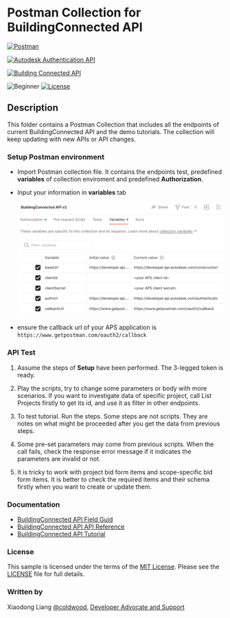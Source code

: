 # Postman Collection for BuildingConnected API

[![Postman](https://img.shields.io/badge/Postman-v8-orange.svg)](https://www.getpostman.com/)

[![Autodesk Authentication API](https://img.shields.io/badge/AuthenticationAPI-v2-blue.svg)](https://aps.autodesk.com/en/docs/oauth/v2/overview/)

[![Building Connected API](https://img.shields.io/badge/Building%20Connected%20API-v2-green.svg)](https://aps.autodesk.com/en/docs/buildingconnected/v2/developers_guide/overview/)
 
![Beginner](https://img.shields.io/badge/Level-Beginner-green.svg)
[![License](https://img.shields.io/:license-MIT-blue.svg)](http://opensource.org/licenses/MIT)


## Description
This folder contains a Postman Collection that includes all the endpoints of current BuildingConnected API and the demo tutorials. The collection will keep updating with new APIs or API changes.


### Setup Postman environment

- Import Postman collection file. It contains the endpoints test, predefined **variables** of collection enviroment and predefined **Authorization**.  

- Input your information in  **variables** tab 


    <p align="center"><img src="./img/variables.png" width="600" ></p>  

- ensure the callback url of your APS application is 
```https://www.getpostman.com/oauth2/callback```


### API Test

1. Assume the steps of **Setup** have been performed. The 3-legged token is ready.

2. Play the scripts, try to change some parameters or body with more scenarios. If you want to investigate data of specific project, call List Projects firstly to get its id, and use it as filter in other endpoints.

3. To test tutorial. Run the steps. Some steps are not scripts. They are notes on what might be proceeded after you get the data from previous steps. 
 
4. Some pre-set parameters may come from previous scripts. When the call fails, check the response error message if it indicates the parameters are invalid or not.

5. It is tricky to work with project bid form items and scope-specific bid form items. It is better to check the required items and their schema firstly when you want to create or update them.

### Documentation

- [BuildingConnected API Field Guid](https://aps.autodesk.com/en/docs/buildingconnected/v2/developers_guide/field_guide/)
- [BuildingConnected API API Reference](https://aps.autodesk.com/en/docs/buildingconnected/v2/reference/http/buildingconnected-projects-GET/)
- [BuildingConnected API Tutorial](https://aps.autodesk.com/en/docs/buildingconnected/v2/tutorials/create-etl-process/)


### License
This sample is licensed under the terms of the [MIT License](http://opensource.org/licenses/MIT). Please see the [LICENSE](../LICENSE) file for full details.

### Written by
Xiaodong Liang [@coldwood](https://twitter.com/coldwood), [Developer Advocate and Support](http://aps.autodesk.com)

